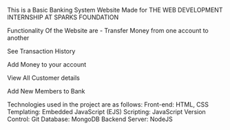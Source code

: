 This is a Basic Banking System Website Made for THE WEB DEVELOPMENT INTERNSHIP AT SPARKS FOUNDATION

Functionality Of the Website are -
Transfer Money from one account to another

See Transaction History

Add Money to your account

View All Customer details

Add New Members to Bank

Technologies used in the project are as follows:
Front-end: HTML, CSS
Templating: Embedded JavaScript (EJS)
Scripting: JavaScript
Version Control: Git
Database: MongoDB
Backend Server: NodeJS
